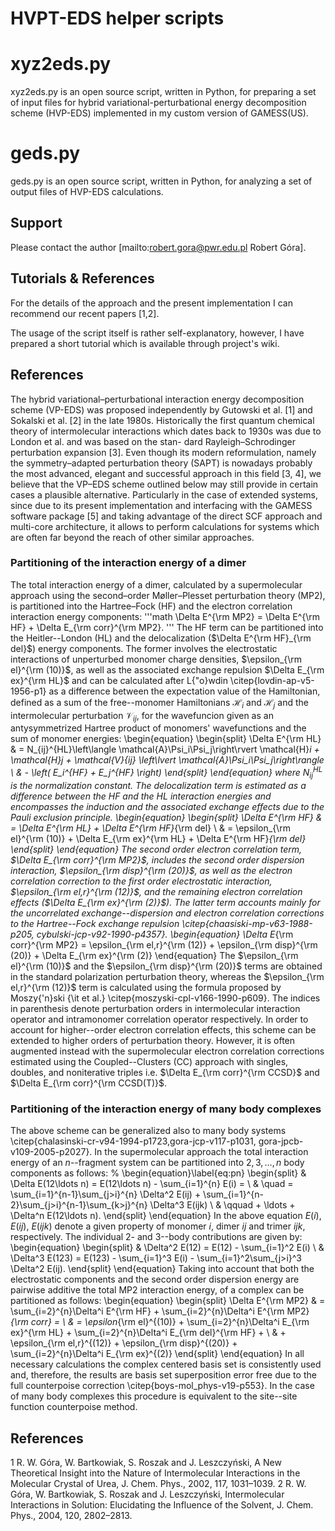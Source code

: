 # HVPT-EDS helper scripts

xyz2eds.py
==========

xyz2eds.py is an open source script, written in Python, for preparing a set of input files for hybrid variational-perturbational energy decomposition scheme (HVP-EDS) implemented in my custom version of GAMESS(US).

geds.py
==========
geds.py is an open source script, written in Python, for analyzing a set of output files of HVP-EDS calculations.

## Support ##

Please contact the author [mailto:robert.gora@pwr.edu.pl Robert Góra].

## Tutorials & References ##

For the details of the approach and the present implementation I can recommend our recent papers [1,2].

The usage of the script itself is rather self-explanatory, however, I have prepared a short tutorial which is available through project's wiki.

## References ##

The hybrid variational–perturbational interaction energy decomposition scheme (VP-EDS) was proposed independently by Gutowski et al. [1] and Sokalski et al. [2] in the late 1980s. Historically the first quantum chemical theory of intermolecular interactions which dates back to 1930s was due to London et al. and was based on the stan- dard Rayleigh–Schrodinger perturbation expansion [3]. Even though its modern reformulation, namely the symmetry–adapted perturbation theory (SAPT) is nowadays probably the most advanced, elegant and successful approach in this field [3, 4], we believe that the VP–EDS scheme outlined below may still provide in certain cases a plausible alternative. Particularly in the case of extended systems, since due to its present implementation and interfacing with the GAMESS software package [5] and taking advantage of the direct SCF approach and multi-core architecture, it allows to perform calculations for systems which are often far beyond the reach of other similar approaches. 

### Partitioning of the interaction energy of a dimer ###

The total interaction energy of a dimer, calculated by a supermolecular approach using the second–order Møller–Plesset perturbation theory (MP2), is partitioned into the Hartree–Fock (HF) and the electron correlation interaction energy components:
'''math
    \Delta E^{\rm MP2} = \Delta E^{\rm HF} + \Delta E_{\rm corr}^{\rm MP2}.
'''
The HF term can be partitioned into the Heitler--London (HL) and the
delocalization ($\Delta E^{\rm HF}_{\rm del}$) energy components.  The former
involves the electrostatic interactions of unperturbed monomer charge
densities, $\epsilon_{\rm el}^{\rm (10)}$, as well as the associated exchange
repulsion $\Delta E_{\rm ex}^{\rm HL}$ and can be calculated after L{\"o}wdin
\citep{lovdin-ap-v5-1956-p1} as a difference between the expectation value of
the Hamiltonian, defined as a sum of the free--monomer Hamiltonians
$\mathcal{H}_i$ and $\mathcal{H}_j$ and the intermolecular perturbation
$\mathcal{V}_{ij}$, for the wavefuncion given as an antysymmetrized Hartree
product of monomers' wavefunctions and the sum of monomer energies:
\begin{equation}
\begin{split}
    \Delta E^{\rm HL} & = N_{ij}^{HL}\left\langle
    \mathcal{A}\Psi_i\Psi_j\right\rvert
    \mathcal{H}_i + \mathcal{H}_j + \mathcal{V}_{ij} \left\lvert
    \mathcal{A}\Psi_i\Psi_j\right\rangle \\
    & - \left( E_i^{HF} + E_j^{HF} \right)
\end{split}
\end{equation} 
where $N_{ij}^{HL}$ is the normalization constant.
The delocalization term is estimated as a difference between the HF and the HL
interaction energies and encompasses the induction and the associated exchange
effects due to the Pauli exclusion principle. 
\begin{equation}
\begin{split}
    \Delta E^{\rm HF} & = \Delta E^{\rm HL} + \Delta E^{\rm HF}_{\rm del} \\ 
                      & = \epsilon_{\rm el}^{\rm (10)} + \Delta E_{\rm ex}^{\rm HL}
                        + \Delta E^{\rm HF}_{\rm del}
\end{split}
\end{equation}
The second order electron correlation term, $\Delta E_{\rm corr}^{\rm MP2}$,
includes the second order dispersion interaction, $\epsilon_{\rm disp}^{\rm
(20)}$, as well as the electron correlation correction to the first order
electrostatic interaction, $\epsilon_{\rm el,r}^{\rm (12)}$, and the remaining
electron correlation effects ($\Delta E_{\rm ex}^{\rm (2)}$). The latter term
accounts mainly for the uncorrelated exchange--dispersion and electron
correlation corrections to the Hartree--Fock exchange
repulsion \citep{chaasiski-mp-v63-1988-p205, cybulski-jcp-v92-1990-p4357}.
\begin{equation}
    \Delta E_{\rm corr}^{\rm MP2} = \epsilon_{\rm el,r}^{\rm (12)} 
    + \epsilon_{\rm disp}^{\rm (20)} + \Delta E_{\rm ex}^{\rm (2)}
\end{equation} 
The $\epsilon_{\rm el}^{\rm (10)}$ and the $\epsilon_{\rm disp}^{\rm (20)}$
terms are obtained in the standard polarization perturbation
theory, whereas the $\epsilon_{\rm el,r}^{\rm (12)}$
term is calculated using the formula proposed by Moszy{\'n}ski {\it et
al.} \citep{moszyski-cpl-v166-1990-p609}. The indices in parenthesis denote perturbation
orders in intermolecular interaction operator and intramonomer correlation
operator respectively.
In order to account for higher--order electron correlation effects, this scheme
can be extended to higher orders of perturbation theory. However, it is
often augmented instead with the supermolecular electron correlation
corrections estimated using the Coupled--Clusters (CC) approach with singles,
doubles, and noniterative triples i.e. $\Delta E_{\rm corr}^{\rm CCSD}$
and $\Delta E_{\rm corr}^{\rm CCSD(T)}$.

### Partitioning of the interaction energy of many body complexes ###

The above scheme can be generalized also to many body systems 
\citep{chalasinski-cr-v94-1994-p1723,gora-jcp-v117-p1031,
gora-jpcb-v109-2005-p2027}. In the supermolecular approach the total
interaction energy of an $n$--fragment system can be partitioned into
$2,3,\ldots,n$ body components as follows:
%
\begin{equation}\label{eq:pn}
\begin{split}
    & \Delta E(12\ldots n) = E(12\ldots n) - \sum_{i=1}^{n} E(i) = \\
    & \quad = \sum_{i=1}^{n-1}\sum_{j>i}^{n} \Delta^2 E(ij) 
            + \sum_{i=1}^{n-2}\sum_{j>i}^{n-1}\sum_{k>j}^{n} \Delta^3 E(ijk) \\
    & \qquad + \ldots + \Delta^n E(12\ldots n).
\end{split}
\end{equation} 
In the above equation $E(i)$, $E(ij)$, $E(ijk)$ denote a given property of
monomer $i$, dimer $ij$ and trimer $ijk$, respectively. The individual 2- and
3--body contributions are given by:
\begin{equation}
\begin{split}
    & \Delta^2 E(12)  = E(12) - \sum_{i=1}^2 E(i) \\
    & \Delta^3 E(123) = E(123) - \sum_{i=1}^3 E(i)
                      - \sum_{i=1}^2\sum_{j>i}^3 \Delta^2 E(ij).
\end{split}
\end{equation} 
Taking into account that both the electrostatic components and the second
order dispersion energy are pairwise additive the total MP2 interaction
energy, of a complex can be partitioned as follows:
\begin{equation}
\begin{split}
    \Delta E^{\rm MP2} & = \sum_{i=2}^{n}\Delta^i E^{\rm HF} +
                           \sum_{i=2}^{n}\Delta^i E^{\rm MP2}_{\rm corr} = \\
                       & = \epsilon_{\rm el}^{(10)} +
                           \sum_{i=2}^{n}\Delta^i E_{\rm ex}^{\rm HL} +
                           \sum_{i=2}^{n}\Delta^i E_{\rm del}^{\rm HF} + \\
                       & + \epsilon_{\rm el,r}^{(12)} +
                           \epsilon_{\rm disp}^{(20)} +
                           \sum_{i=2}^{n}\Delta^i E_{\rm ex}^{(2)} 
\end{split}
\end{equation} 
In all necessary calculations the complex centered basis set is consistently
used and, therefore, the results are basis set superposition error free due to
the full counterpoise correction \citep{boys-mol_phys-v19-p553}. In the case of
many body complexes this procedure is equivalent to the site--site function
counterpoise method.

## References ##

1 R. W. Góra, W. Bartkowiak, S. Roszak and J. Leszczyński, A New Theoretical Insight into the Nature of Intermolecular Interactions in the Molecular Crystal of Urea, J. Chem. Phys., 2002, 117, 1031–1039.
2 R. W. Góra, W. Bartkowiak, S. Roszak and J. Leszczyński, Intermolecular Interactions in Solution: Elucidating the Influence of the Solvent, J. Chem. Phys., 2004, 120, 2802–2813.
